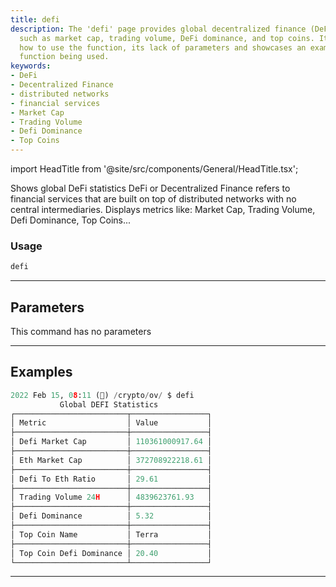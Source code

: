 ```yaml
---
title: defi
description: The 'defi' page provides global decentralized finance (DeFi) statistics
  such as market cap, trading volume, DeFi dominance, and top coins. It plainly outlines
  how to use the function, its lack of parameters and showcases an example of the
  function being used.
keywords:
- DeFi
- Decentralized Finance
- distributed networks
- financial services
- Market Cap
- Trading Volume
- Defi Dominance
- Top Coins
---
```


import HeadTitle from '@site/src/components/General/HeadTitle.tsx';

<HeadTitle title="crypto/ov/defi - Reference | OpenBB Terminal Docs" />

Shows global DeFi statistics DeFi or Decentralized Finance refers to financial services that are built on top of distributed networks with no central intermediaries. Displays metrics like: Market Cap, Trading Volume, Defi Dominance, Top Coins...

### Usage

```python
defi
```

---

## Parameters

This command has no parameters



---

## Examples

```python
2022 Feb 15, 08:11 (🦋) /crypto/ov/ $ defi
           Global DEFI Statistics
┌─────────────────────────┬─────────────────┐
│ Metric                  │ Value           │
├─────────────────────────┼─────────────────┤
│ Defi Market Cap         │ 110361000917.64 │
├─────────────────────────┼─────────────────┤
│ Eth Market Cap          │ 372708922218.61 │
├─────────────────────────┼─────────────────┤
│ Defi To Eth Ratio       │ 29.61           │
├─────────────────────────┼─────────────────┤
│ Trading Volume 24H      │ 4839623761.93   │
├─────────────────────────┼─────────────────┤
│ Defi Dominance          │ 5.32            │
├─────────────────────────┼─────────────────┤
│ Top Coin Name           │ Terra           │
├─────────────────────────┼─────────────────┤
│ Top Coin Defi Dominance │ 20.40           │
└─────────────────────────┴─────────────────┘
```
---
